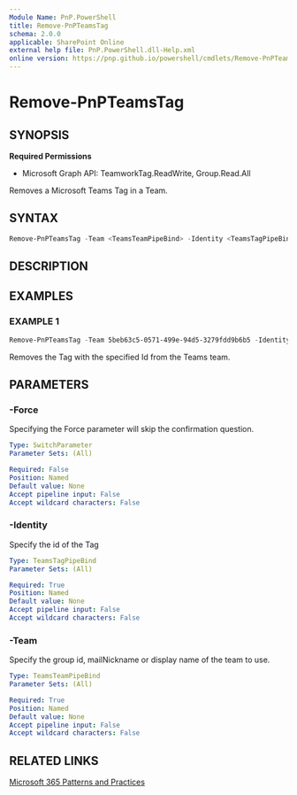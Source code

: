 ```yaml
---
Module Name: PnP.PowerShell
title: Remove-PnPTeamsTag
schema: 2.0.0
applicable: SharePoint Online
external help file: PnP.PowerShell.dll-Help.xml
online version: https://pnp.github.io/powershell/cmdlets/Remove-PnPTeamsTag.html
---
```

 
# Remove-PnPTeamsTag

## SYNOPSIS

**Required Permissions**

  * Microsoft Graph API: TeamworkTag.ReadWrite, Group.Read.All

Removes a Microsoft Teams Tag in a Team.

## SYNTAX

```powershell
Remove-PnPTeamsTag -Team <TeamsTeamPipeBind> -Identity <TeamsTagPipeBind> [-Force]
```

## DESCRIPTION

## EXAMPLES

### EXAMPLE 1
```powershell
Remove-PnPTeamsTag -Team 5beb63c5-0571-499e-94d5-3279fdd9b6b5 -Identity "ZmY1ZjdmMjctZDhiNy00MWRkLTk2ZDQtYzcyYmVhMWIwOGYxIyM3ZTVhNGRmZS1kNWNlLTRkOTAtODM4MC04ZDIxM2FkYzYzOGIjI3RiVlVpR01rcg=="
```
Removes the Tag with the specified Id from the Teams team.

## PARAMETERS

### -Force
Specifying the Force parameter will skip the confirmation question.

```yaml
Type: SwitchParameter
Parameter Sets: (All)

Required: False
Position: Named
Default value: None
Accept pipeline input: False
Accept wildcard characters: False
```

### -Identity
Specify the id of the Tag 

```yaml
Type: TeamsTagPipeBind
Parameter Sets: (All)

Required: True
Position: Named
Default value: None
Accept pipeline input: False
Accept wildcard characters: False
```

### -Team
Specify the group id, mailNickname or display name of the team to use.

```yaml
Type: TeamsTeamPipeBind
Parameter Sets: (All)

Required: True
Position: Named
Default value: None
Accept pipeline input: False
Accept wildcard characters: False
```

## RELATED LINKS

[Microsoft 365 Patterns and Practices](https://aka.ms/m365pnp)

